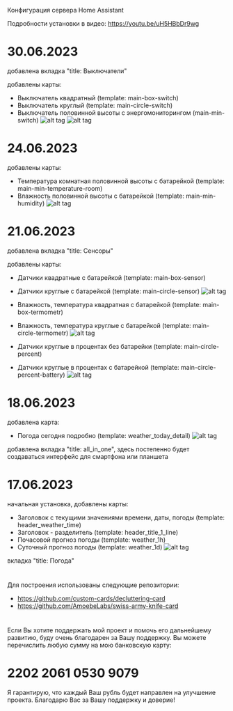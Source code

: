 Конфигурация сервера Home Assistant 

Подробности установки в видео:
https://youtu.be/uH5HBbDr9wg

# 30.06.2023
добавлена вкладка "title: Выключатели"

добавлены карты:
 - Выключатель квадратный				 	(template: main-box-switch)
 - Выключатель круглый			 			(template: main-circle-switch)
 - Выключатель половинной высоты с энергомониторингом		(main-min-switch)
![alt tag](https://github.com/kkggaa45/swiss_kap/blob/main/github_pict/readme_6.jpg)
![alt tag](https://github.com/kkggaa45/swiss_kap/blob/main/github_pict/readme_7.jpg)

# 24.06.2023
добавлены карты:
 - Температура комнатная половинной высоты с батарейкой 	(template: main-min-temperature-room)
 - Влажность половинной высоты с батарейкой 			(template: main-min-humidity)
![alt tag](https://github.com/kkggaa45/swiss_kap/blob/main/github_pict/readme_5.png)


# 21.06.2023
добавлена вкладка "title: Сенсоры"

добавлены карты:
 - Датчики квадратные с батарейкой 				(template: main-box-sensor)
 - Датчики круглые с батарейкой 				(template: main-circle-sensor)
![alt tag](https://github.com/kkggaa45/swiss_kap/blob/main/github_pict/readme_2.png)


 - Влажность, температура квадратная с батарейкой 		(template: main-box-termometr)
 - Влажность, температура круглые с батарейкой 			(template: main-circle-termometr)
![alt tag](https://github.com/kkggaa45/swiss_kap/blob/main/github_pict/readme_3.png)


 - Датчики круглые в процентах без батарейки 			(template: main-circle-percent)
 - Датчики круглые в процентах с батарейкой 			(template: main-circle-percent-battery)
![alt tag](https://github.com/kkggaa45/swiss_kap/blob/main/github_pict/readme_4.png)


#
# 18.06.2023
добавлена карта:
 - Погода сегодня подробно (template: weather_today_detail)
![alt tag](https://github.com/kkggaa45/swiss_kap/blob/main/github_pict/readme_1.png)

добавлена вкладка "title: all_in_one", здесь постепенно будет создаваться интерфейс для смартфона или планшета


#
# 17.06.2023
начальная установка, добавлены карты:
 - Заголовок с текущими значениями времени, даты, погоды 	(template: header_weather_time)
 - Заголовок - разделитель 					(template: header_title_1_line)
 - Почасовой прогноз погоды 					(template: weather_1h)
 - Суточный прогноз погоды 					(template: weather_1d)
![alt tag](https://github.com/kkggaa45/swiss_kap/blob/main/github_pict/readme.png)

вкладка "title: Погода"
#
Для построения использованы следующие репозитории:
- https://github.com/custom-cards/decluttering-card
- https://github.com/AmoebeLabs/swiss-army-knife-card
#
Если Вы хотите поддержать мой проект и помочь его дальнейшему развитию, буду очень благодарен за Вашу поддержку. 
Вы можете перечислить любую сумму на мою банковскую карту:  
# 2202 2061 0530 9079
Я гарантирую, что каждый Ваш рубль будет направлен на улучшение проекта. Благодарю Вас за Вашу поддержку и доверие!
#